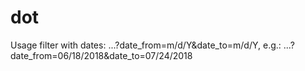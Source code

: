 # dot
Usage filter with dates:
...?date_from=m/d/Y&date_to=m/d/Y, e.g.:
...?date_from=06/18/2018&date_to=07/24/2018
